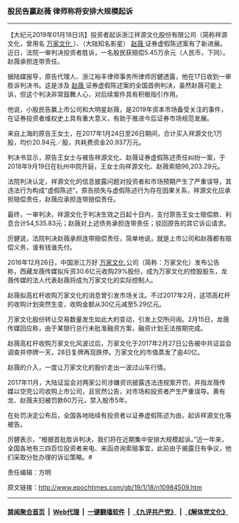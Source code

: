 ### 股民告赢赵薇 律师称将安排大规模起诉
------------------------

<p>
 【大纪元2019年01月18日讯】投资者起诉浙江祥源文化股份有限公司（简称祥源文化，曾用名
 <a href="http://www.epochtimes.com/gb/tag/%E4%B8%87%E5%AE%B6%E6%96%87%E5%8C%96.html">
  万家文化
 </a>
 ）、（大陆知名影星）
 <a href="http://www.epochtimes.com/gb/tag/%E8%B5%B5%E8%96%87.html">
  赵薇
 </a>
 证券虚假陈述案有了新进展。近日，法院一审判决投资者胜诉，一名股民获赔偿5.45万余元（人民币，下同）。赵薇承担连带责任。
</p>
<p>
 据陆媒报导，原告代理人、浙江裕丰律师事务所律师厉健透露，他在17日收到一审胜诉判决书。这是涉及
 <a href="http://www.epochtimes.com/gb/tag/%E8%B5%B5%E8%96%87.html">
  赵薇
 </a>
 证券虚假陈述案的全国首例判决，虽然赵薇可能上诉，但这个判决非常鼓舞人心，对后续案件具有积极指引作用。
</p>
<p>
 他说，小股民告赢上市公司和大明星赵薇，是2019年资本市场备受关注的事件，在证券投资者维权史上具有重大意义，有助于推进今后证券市场规范发展。
</p>
<p>
 来自上海的原告王女士，在2017年1月24日至26日期间，合计买入祥源文化1万股，均价20.94元／股，共耗费资金20.937万元。
</p>
<p>
 判决书显示，原告王女士与被告祥源文化、赵薇证券虚假陈述责任纠纷一案，于2018年9月19日在杭州中院开庭，王女士向祥源文化、赵薇索赔96,203.29元。
</p>
<p>
 法院判决认定，祥源文化的信息披露问题对投资者和市场预期产生了严重误导，其违法行为构成“虚假陈述”，原告损失与虚假陈述行为存在因果关系，祥源文化应承担赔偿责任，赵薇应承担连带赔偿责任。
</p>
<p>
 最终，一审判决，祥源文化于判决生效之日起十日内，支付原告王女士赔偿款、利息合计54,535.83元；赵薇对上述债务承担连带责任；驳回原告的其它诉讼请求。
</p>
<p>
 厉健说，法院判决赵薇承担连带赔偿责任，简单地说，就是上市公司和赵薇都有赔偿义务，谁有钱谁先付。
</p>
<p>
 2016年12月26日，中国浙江万好
 <a href="http://www.epochtimes.com/gb/tag/%E4%B8%87%E5%AE%B6%E6%96%87%E5%8C%96.html">
  万家文化
 </a>
 公司（简称：万家文化）发布公告称，西藏龙薇传媒拟斥资30.6亿元收购29%股份，成为万家文化的控股股东，龙薇传媒的法人代表赵薇将成为万家文化的实际控制人。
</p>
<p>
 赵薇拟高杠杆收购万家文化的消息曾引发市场关注。不过2017年2月，这项高杠杆的收购计划突然生变，收购金额从30亿元减至5.29亿元。
</p>
<p>
 万家文化股份转让交易数量发生如此大的变动，引发上交所问询。2月15日，龙薇传媒回应称，由于某银行总行未批准融资方案，融资计划无法按期完成。
</p>
<p>
 赵薇高杠杆收购万家文化风波过后，万家文化于2017年2月27日公告被中共证监会调查并停牌一天，28日复牌再现跌停。万家文化的市值蒸发了逾40亿。
</p>
<p>
 赵薇的介入，一度让万家文化的股价走出一波过山车行情。
</p>
<p>
 2017年11月，大陆证监会对两家公司涉嫌资讯披露违法违规案开罚，并指龙薇传媒以空壳公司收购上市公司，且贸然公告，对市场和投资者产生严重误导。黄有龙、赵薇夫妇被罚款60万元，禁入股市5年。
</p>
<p>
 在处罚决定公布后，全国各地陆续有投资者以证券虚假陈述为由，起诉祥源文化等被告。
</p>
<p>
 厉健表示，“根据首批胜诉判决，我们将在近期集中安排大规模起诉。”近一年来，全国各地有三四百位投资者来电、来函咨询索赔事宜，此前由于揭露日有争议，他们采取分批办理的诉讼策略。#
</p>
<p>
 责任编辑：方明
</p>

原文链接：http://www.epochtimes.com/gb/19/1/18/n10984509.htm


------------------------
#### [禁闻聚合首页](https://github.com/gfw-breaker/banned-news/blob/master/README.md) &nbsp;|&nbsp; [Web代理](https://github.com/gfw-breaker/open-proxy/blob/master/README.md) &nbsp;|&nbsp; [一键翻墙软件](https://github.com/gfw-breaker/nogfw/blob/master/README.md) &nbsp;|&nbsp; [《九评共产党》](https://github.com/gfw-breaker/9ping.md/blob/master/README.md#九评之一评共产党是什么) &nbsp;|&nbsp; [《解体党文化》](https://github.com/gfw-breaker/jtdwh.md/blob/master/README.md#绪论)
